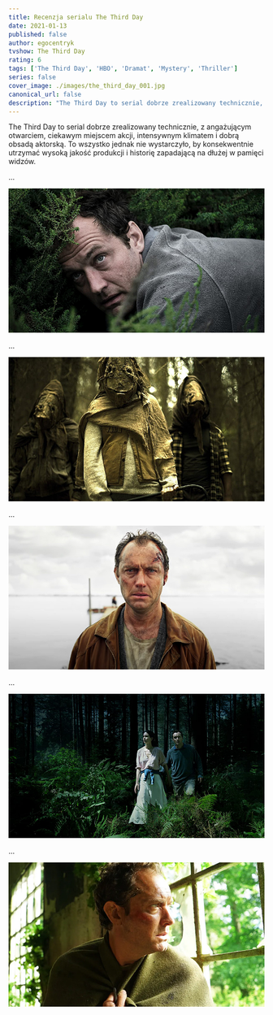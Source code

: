 ```yaml
---
title: Recenzja serialu The Third Day
date: 2021-01-13
published: false
author: egocentryk
tvshow: The Third Day
rating: 6
tags: ['The Third Day', 'HBO', 'Dramat', 'Mystery', 'Thriller']
series: false
cover_image: ./images/the_third_day_001.jpg
canonical_url: false
description: "The Third Day to serial dobrze zrealizowany technicznie, z angażującym otwarciem, ciekawym miejscem akcji, intensywnym klimatem i dobrą obsadą aktorską. To wszystko jednak nie wystarczyło, by konsekwentnie utrzymać wysoką jakość produkcji i historię zapadającą na dłużej w pamięci widzów."
---
```


The Third Day to serial dobrze zrealizowany technicznie, z angażującym otwarciem, ciekawym miejscem akcji, intensywnym klimatem i dobrą obsadą aktorską. To wszystko jednak nie wystarczyło, by konsekwentnie utrzymać wysoką jakość produkcji i historię zapadającą na dłużej w pamięci widzów.

...

![Image](./images/the_third_day_002.jpg)

...

![Image](./images/the_third_day_003.jpg)

...

![Image](./images/the_third_day_004.jpg)

...

![Image](./images/the_third_day_005.jpg)

...

![Image](./images/the_third_day_006.jpg)

